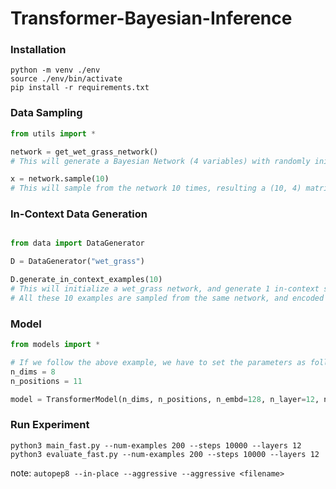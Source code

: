 # Transformer-Bayesian-Inference


### Installation
```
python -m venv ./env
source ./env/bin/activate
pip install -r requirements.txt
```

### Data  Sampling

```python
from utils import *

network = get_wet_grass_network() 
# This will generate a Bayesian Network (4 variables) with randomly initialized probability table

x = network.sample(10) 
# This will sample from the network 10 times, resulting a (10, 4) matrix.

```

### In-Context Data Generation

```python

from data import DataGenerator

D = DataGenerator("wet_grass")

D.generate_in_context_examples(10) 
# This will initialize a wet_grass network, and generate 1 in-context sample with 10 examples.
# All these 10 examples are sampled from the same network, and encoded in the way that paper describes

```

### Model

```python
from models import *

# If we follow the above example, we have to set the parameters as following
n_dims = 8
n_positions = 11

model = TransformerModel(n_dims, n_positions, n_embd=128, n_layer=12, n_head=4)

```

### Run Experiment

```
python3 main_fast.py --num-examples 200 --steps 10000 --layers 12
python3 evaluate_fast.py --num-examples 200 --steps 10000 --layers 12
```


note: `autopep8 --in-place --aggressive --aggressive <filename>`